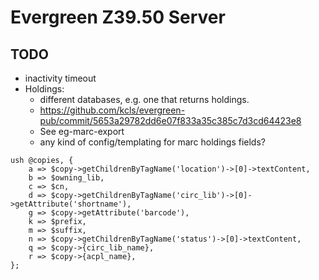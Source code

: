 # Evergreen Z39.50 Server

## TODO
* inactivity timeout
* Holdings:
  * different databases, e.g. one that returns holdings.
  * https://github.com/kcls/evergreen-pub/commit/5653a29782dd6e07f833a35c385c7d3cd64423e8
  * See eg-marc-export
  * any kind of config/templating for marc holdings fields?

```
ush @copies, {                                                                
    a => $copy->getChildrenByTagName('location')->[0]->textContent,            
    b => $owning_lib,                                                          
    c => $cn,                                                                  
    d => $copy->getChildrenByTagName('circ_lib')->[0]->getAttribute('shortname'),
    g => $copy->getAttribute('barcode'),                                       
    k => $prefix,                                                              
    m => $suffix,                                                              
    n => $copy->getChildrenByTagName('status')->[0]->textContent,              
    q => $copy->{circ_lib_name},                                               
    r => $copy->{acpl_name},                                                   
}; 

```


